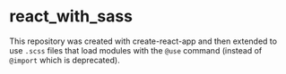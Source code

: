 # react_with_sass

This repository was created with create-react-app and then extended to use `.scss` files that load modules with the `@use` command (instead of `@import` which is deprecated).

